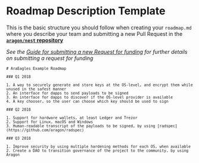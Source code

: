 # Roadmap Description Template
This is the basic structure you should follow when creating your `roadmap.md` where you describe your team and submitting a new Pull Request in the [**`aragon/nest` repository**](https://github.com/aragon/nest)

_See the [Guide for submitting a new Request for funding](../guides/guide_for_submitting_a_request_for_funding.md) for further details on submitting a request for funding_
<small>
```
# AraEagles Example Roadmap

### Q1 2018

1. A way to securely generate and store keys at the OS-level, and encrypt them while unused in the safest manner
2. An interface for dapps to send payloads to be signed
3. An interface for dapps to discover if the OS-level provider is available
4. A key chooser, so the user can choose which key should be used to sign

### Q2 2018

1. Support for hardware wallets, at least Ledger and Trezor
2. Support for Linux, macOS and Windows
3. Human-readable transcript of the payloads to be signed, by using [radspec](https://github.com/aragon/radspec)

### Q3 2018

1. Improve security by using multiple hardening methods for each OS, when available
2. Create a DAO to transition governance of the project to the community, by using Aragon
```
</small>
